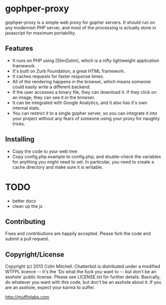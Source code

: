 # gophper-proxy

gophper-proxy is a simple web proxy for gopher servers. It should run
on any modernish PHP server, and most of the processing is actually done in
javascript for maximum portability.

## Features
* It runs on PHP using [Slim][slim], which is a nifty lightweight application framework.
* It's built on Zurb Foundation, a great HTML framework.
* It caches requests for faster response times.
* All of the rendering happens in the browser, which means someone could easily write a different backend.
* If the user accesses a binary file, they can download it. If they click on an image, they can see it in the browser.
* It can be integrated with Google Analytics, and it also has it's own
internal stats.
* You can restrict it to a single gopher server, so you can integrate
it into your project without any fears of someone using your proxy for
naughty tricks.

## Installing
* Copy the code to your web tree
* Copy config.php.example to config.php, and double-check the
variables for anything you might need to set. In particular, you need
to create a cache directory and make sure it is writable.

TODO
====
* better docs
* clean up the js

Contributing
------------

Fixes and contributions are happily accepted. Please fork the code and
submit a pull request.


Copyright/License
-----------------

Copyright (c) 2013 Colin Mitchell. Chatterbot is distributed under a
modified WTFPL licence -- it's the 'Do what the fuck you want to --
but don't be an asshole' public license. Please see LICENSE.txt for
further details. Basically, do whatever you want with this code, but
don't be an asshole about it. If you are an asshole, expect your karma
to suffer.


http://muffinlabs.com




